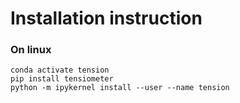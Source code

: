 # Installation instruction
### On linux
```conda create -n tension python=3.9.16 anaconda
conda activate tension
pip install tensiometer
python -m ipykernel install --user --name tension
```

